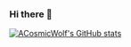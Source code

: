 ### Hi there 👋

[![ACosmicWolf's GitHub stats](https://github-readme-stats.vercel.app/api?username=acosmicwolf&show_icons=true&theme=nord)](https://github.com/acosmicwolf)

<!--
**ACosmicWolf/ACosmicWolf** is a ✨ _special_ ✨ repository because its `README.md` (this file) appears on your GitHub profile.

Here are some ideas to get you started:

- 🔭 I’m currently working on ...
- 🌱 I’m currently learning ...
- 👯 I’m looking to collaborate on ...
- 🤔 I’m looking for help with ...
- 💬 Ask me about ...
- 📫 How to reach me: ...
- 😄 Pronouns: ...
- ⚡ Fun fact: ...
-->
